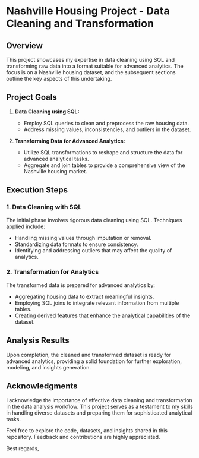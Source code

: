 # Nashville Housing Project - Data Cleaning and Transformation

## Overview

This project showcases my expertise in data cleaning using SQL and transforming raw data into a format suitable for advanced analytics. The focus is on a Nashville housing dataset, and the subsequent sections outline the key aspects of this undertaking.

## Project Goals

1. **Data Cleaning using SQL:**
   - Employ SQL queries to clean and preprocess the raw housing data.
   - Address missing values, inconsistencies, and outliers in the dataset.

2. **Transforming Data for Advanced Analytics:**
   - Utilize SQL transformations to reshape and structure the data for advanced analytical tasks.
   - Aggregate and join tables to provide a comprehensive view of the Nashville housing market.

## Execution Steps

### 1. Data Cleaning with SQL

The initial phase involves rigorous data cleaning using SQL. Techniques applied include:
   - Handling missing values through imputation or removal.
   - Standardizing data formats to ensure consistency.
   - Identifying and addressing outliers that may affect the quality of analytics.

### 2. Transformation for Analytics

The transformed data is prepared for advanced analytics by:
   - Aggregating housing data to extract meaningful insights.
   - Employing SQL joins to integrate relevant information from multiple tables.
   - Creating derived features that enhance the analytical capabilities of the dataset.


## Analysis Results

Upon completion, the cleaned and transformed dataset is ready for advanced analytics, providing a solid foundation for further exploration, modeling, and insights generation.

## Acknowledgments

I acknowledge the importance of effective data cleaning and transformation in the data analysis workflow. This project serves as a testament to my skills in handling diverse datasets and preparing them for sophisticated analytical tasks.

Feel free to explore the code, datasets, and insights shared in this repository. Feedback and contributions are highly appreciated.

Best regards,

